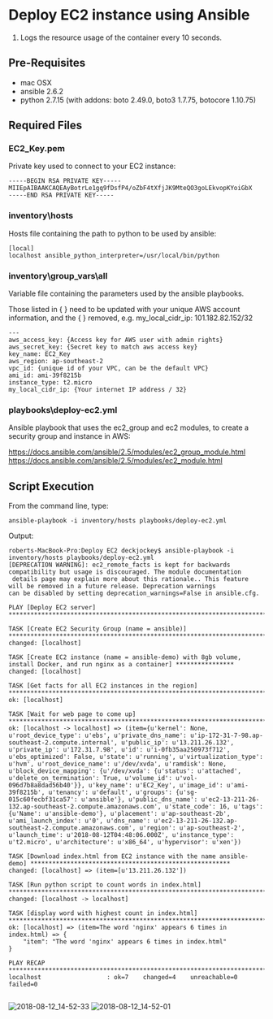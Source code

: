 # Deploy EC2 instance using Ansible

1. Logs the resource usage of the container every 10 seconds.

## Pre-Requisites

* mac OSX
* ansible 2.6.2
* python 2.7.15 (with addons: boto 2.49.0, boto3 1.7.75, botocore 1.10.75)


## Required Files

### EC2_Key.pem

Private key used to connect to your EC2 instance:

```
-----BEGIN RSA PRIVATE KEY-----
MIIEpAIBAAKCAQEAyBotrLe1gq9fDsfP4/oZbF4tXfjJK9MteQO3goLEkvopKYoiGbX
-----END RSA PRIVATE KEY-----
```


### inventory\hosts

Hosts file containing the path to python to be used by ansible:

```
[local]
localhost ansible_python_interpreter=/usr/local/bin/python

```


### inventory\group_vars\all

Variable file containing the parameters used by the ansible playbooks.

Those listed in { } need to be updated with your unique AWS account information, and the { } removed, e.g. my_local_cidr_ip: 101.182.82.152/32

```
---
aws_access_key: {Access key for AWS user with admin rights}
aws_secret_key: {Secret key to match aws access key}
key_name: EC2_Key
aws_region: ap-southeast-2
vpc_id: {unique id of your VPC, can be the default VPC}
ami_id: ami-39f8215b
instance_type: t2.micro
my_local_cidr_ip: {Your internet IP address / 32}
```


### playbooks\deploy-ec2.yml

Ansible playbook that uses the ec2_group and ec2 modules, to create a security group and instance in AWS:

https://docs.ansible.com/ansible/2.5/modules/ec2_group_module.html
https://docs.ansible.com/ansible/2.5/modules/ec2_module.html


## Script Execution

From the command line, type:

```
ansible-playbook -i inventory/hosts playbooks/deploy-ec2.yml
```

Output:

```
roberts-MacBook-Pro:Deploy EC2 deckjockey$ ansible-playbook -i inventory/hosts playbooks/deploy-ec2.yml
[DEPRECATION WARNING]: ec2_remote_facts is kept for backwards compatibility but usage is discouraged. The module documentation
 details page may explain more about this rationale.. This feature will be removed in a future release. Deprecation warnings
can be disabled by setting deprecation_warnings=False in ansible.cfg.

PLAY [Deploy EC2 server] ******************************************************************************************************

TASK [Create EC2 Security Group (name = ansible)] *****************************************************************************
changed: [localhost]

TASK [Create EC2 instance (name = ansible-demo) with 8gb volume, install Docker, and run nginx as a container] ****************
changed: [localhost]

TASK [Get facts for all EC2 instances in the region] **************************************************************************
ok: [localhost]

TASK [Wait for web page to come up] *******************************************************************************************
ok: [localhost -> localhost] => (item={u'kernel': None, u'root_device_type': u'ebs', u'private_dns_name': u'ip-172-31-7-98.ap-southeast-2.compute.internal', u'public_ip': u'13.211.26.132', u'private_ip': u'172.31.7.98', u'id': u'i-0fb35aa250973f712', u'ebs_optimized': False, u'state': u'running', u'virtualization_type': u'hvm', u'root_device_name': u'/dev/xvda', u'ramdisk': None, u'block_device_mapping': {u'/dev/xvda': {u'status': u'attached', u'delete_on_termination': True, u'volume_id': u'vol-096d7b8a8dad56b40'}}, u'key_name': u'EC2_Key', u'image_id': u'ami-39f8215b', u'tenancy': u'default', u'groups': {u'sg-015c60fecbf31ca57': u'ansible'}, u'public_dns_name': u'ec2-13-211-26-132.ap-southeast-2.compute.amazonaws.com', u'state_code': 16, u'tags': {u'Name': u'ansible-demo'}, u'placement': u'ap-southeast-2b', u'ami_launch_index': u'0', u'dns_name': u'ec2-13-211-26-132.ap-southeast-2.compute.amazonaws.com', u'region': u'ap-southeast-2', u'launch_time': u'2018-08-12T04:48:06.000Z', u'instance_type': u't2.micro', u'architecture': u'x86_64', u'hypervisor': u'xen'})

TASK [Download index.html from EC2 instance with the name ansible-demo] *******************************************************
changed: [localhost] => (item=[u'13.211.26.132'])

TASK [Run python script to count words in index.html] *************************************************************************
changed: [localhost -> localhost]

TASK [display word with highest count in index.html] **************************************************************************
ok: [localhost] => (item=The word 'nginx' appears 6 times in index.html) => {
    "item": "The word 'nginx' appears 6 times in index.html"
}

PLAY RECAP ********************************************************************************************************************
localhost                  : ok=7    changed=4    unreachable=0    failed=0   


```

![2018-08-12_14-52-33](https://user-images.githubusercontent.com/33154272/44001655-3d69dd74-9e79-11e8-9099-88926e21e8a0.png)
![2018-08-12_14-52-01](https://user-images.githubusercontent.com/33154272/44001658-3f42cc5a-9e79-11e8-9b44-77e426428c26.png)
